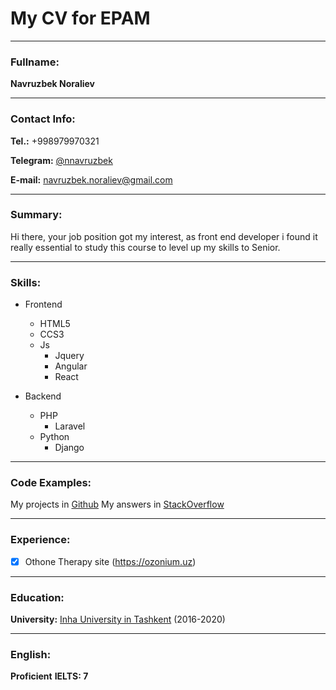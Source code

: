 # My CV for EPAM
___
### Fullname: 
**Navruzbek Noraliev**
___
### Contact Info: 
**Tel.:** +998979970321

**Telegram:** [@nnavruzbek](https://t.me/nnavruzbek)

**E-mail:** [navruzbek.noraliev@gmail.com](navruzbek.noraliev@gmail.com)
___
### Summary:
Hi there, your job position got my interest, as front end developer i found it really essential to study this course to level up my skills to Senior.
___
### Skills: 
* Frontend
  * HTML5
  * CCS3
  * Js
    * Jquery
    * Angular
    * React
    
* Backend
  * PHP
    * Laravel
  * Python
    * Django
___
### Code Examples:
My projects in [Github](https://github.com/NavruzbekNoraliev)
My answers in [StackOverflow](https://stackoverflow.com/users/11468327/navruzbek-noraliev)
___
### Experience:
- [x] Othone Therapy site (https://ozonium.uz)
___
### Education: 
**University:** [Inha University in Tashkent](www.inha.uz) (2016-2020)
___
### English:
**Proficient**
**IELTS: 7**
